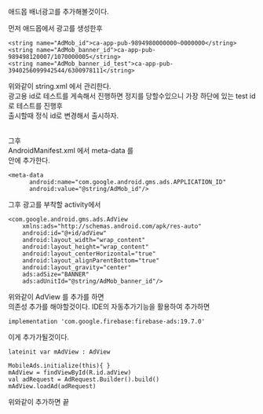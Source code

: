애드몹 배너광고를 추가해볼것이다.

먼저 애드몹에서 광고를 생성한후
```
<string name="AdMob_id">ca-app-pub-9894980000000~0000000</string>
<string name="AdMob_banner_id">ca-app-pub-989498120007/1070000005</string>
<string name="AdMob_banner_id_test">ca-app-pub-3940256099942544/6300978111</string>
```
위와같이 string.xml 에서 관리한다.<br/>
광고용 id로 테스트를 게속해서 진행하면 정지를 당할수있으니 가장 하단에 있는 test id 로 테스트를 진행후<br/>
출시할때 정식 id로 변경해서 출시하자.<br/>

<br/>
그후<br/>
AndroidManifest.xml 에서 meta-data 를 <br/>
<application> 안에 추가한다.<br/>
  
```
<meta-data
      android:name="com.google.android.gms.ads.APPLICATION_ID"
      android:value="@string/AdMob_id"/>
```

그후 광고를 부착할 activity에서<br/>

```
<com.google.android.gms.ads.AdView
	xmlns:ads="http://schemas.android.com/apk/res-auto"
	android:id="@+id/adView"
	android:layout_width="wrap_content"
	android:layout_height="wrap_content"
	android:layout_centerHorizontal="true"
	android:layout_alignParentBottom="true"
	android:layout_gravity="center"
	ads:adSize="BANNER"
	ads:adUnitId="@string/AdMob_banner_id"/>
```

위와같이 AdView 를 추가를 하면<br/>
의존성 추가를 해야할것이다. IDE의 자동추가기능을 활용하여 추가하면<br/>

```
implementation 'com.google.firebase:firebase-ads:19.7.0'
```

이게 추가가될것이다.<br/>

```
lateinit var mAdView : AdView

MobileAds.initialize(this){ }
mAdView = findViewById(R.id.adView)
val adRequest = AdRequest.Builder().build()
mAdView.loadAd(adRequest)
```

위와같이 추가하면 끝

